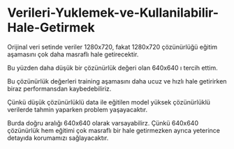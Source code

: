 # Verileri-Yuklemek-ve-Kullanilabilir-Hale-Getirmek

Orijinal veri setinde veriler 1280x720, fakat 1280x720 çözünürlüğü eğitim aşamasını çok daha masraflı hale getirecektir.

Bu yüzden daha düşük bir çözünürlük değeri olan 640x640 ı tercih ettim.

Bu çözünürlük değerleri training aşamasını daha ucuz ve hızlı hale getirirken biraz performansdan kaybedebiliriz.

Çünkü düşük çözünürlüklü data ile eğitilen model yüksek çözünürlüklü verilerde tahmin yaparken problem yaşayacaktır.

Burda doğru aralığı 640x640 olarak varsayabilirz. Çünkü 640x640 çözünürlük hem eğitimi çok masraflı bir hale getirmezken ayrıca yeterince detayıda korumamızı sağlayacaktır.


